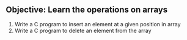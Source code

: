 ## Objective: Learn the operations on arrays

1. Write a C program to insert an element at a given position in array
2. Write a C program to delete an element from the array
